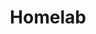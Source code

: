 ---
title: "Homelab"
description: "Articles about my homelab"
slug: "Homelab"
style:
    background: "#2a9d8f"
    color: "#fff"
---